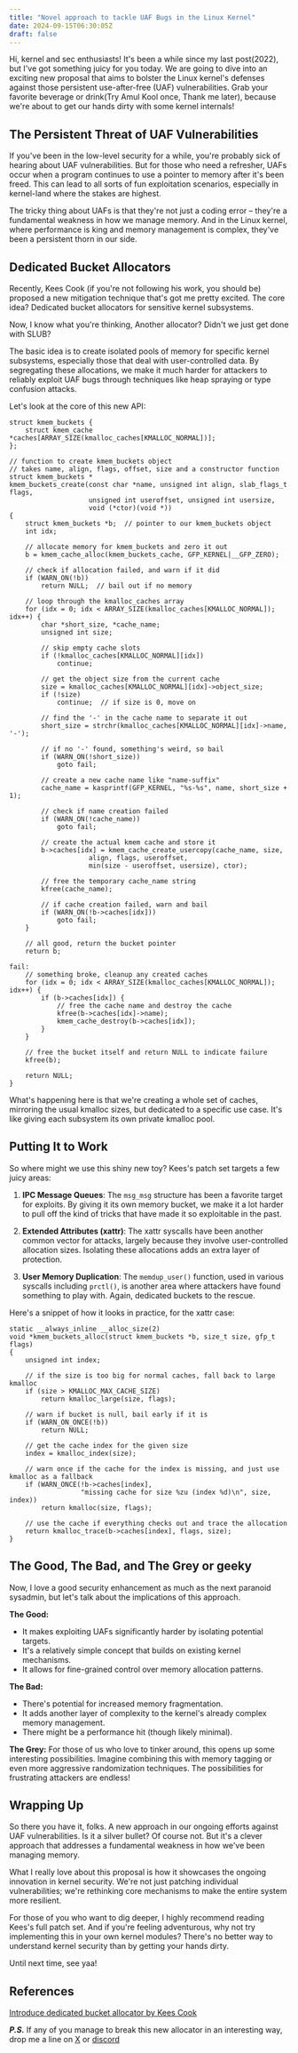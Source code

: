 ```yaml
---
title: "Novel approach to tackle UAF Bugs in the Linux Kernel"
date: 2024-09-15T06:30:05Z
draft: false
---
```


Hi, kernel and sec enthusiasts! It's been a while since my last post(2022), but I've got something juicy for you today. We are going to dive into an exciting new proposal that aims to bolster the Linux kernel's defenses against those persistent use-after-free (UAF) vulnerabilities. Grab your favorite beverage or drink(Try Amul Kool once, Thank me later), because we're about to get our hands dirty with some kernel internals!

## The Persistent Threat of UAF Vulnerabilities

If you've been in the low-level security for a while, you're probably sick of hearing about UAF vulnerabilities. But for those who need a refresher, UAFs occur when a program continues to use a pointer to memory after it's been freed. This can lead to all sorts of fun exploitation scenarios, especially in kernel-land where the stakes are highest.

The tricky thing about UAFs is that they're not just a coding error – they're a fundamental weakness in how we manage memory. And in the Linux kernel, where performance is king and memory management is complex, they've been a persistent thorn in our side.

## Dedicated Bucket Allocators

Recently, Kees Cook (if you're not following his work, you should be) proposed a new mitigation technique that's got me pretty excited. The core idea? Dedicated bucket allocators for sensitive kernel subsystems.

Now, I know what you're thinking, Another allocator? Didn't we just get done with SLUB?

The basic idea is to create isolated pools of memory for specific kernel subsystems, especially those that deal with user-controlled data. 
By segregating these allocations, we make it much harder for attackers to reliably exploit UAF bugs through techniques like heap spraying or type confusion attacks.

Let's look at the core of this new API:

```
struct kmem_buckets {
    struct kmem_cache *caches[ARRAY_SIZE(kmalloc_caches[KMALLOC_NORMAL])];
};

// function to create kmem_buckets object
// takes name, align, flags, offset, size and a constructor function
struct kmem_buckets *
kmem_buckets_create(const char *name, unsigned int align, slab_flags_t flags,
                    unsigned int useroffset, unsigned int usersize,
                    void (*ctor)(void *))
{
    struct kmem_buckets *b;  // pointer to our kmem_buckets object
    int idx;

    // allocate memory for kmem_buckets and zero it out
    b = kmem_cache_alloc(kmem_buckets_cache, GFP_KERNEL|__GFP_ZERO);
    
    // check if allocation failed, and warn if it did
    if (WARN_ON(!b))
        return NULL;  // bail out if no memory

    // loop through the kmalloc_caches array
    for (idx = 0; idx < ARRAY_SIZE(kmalloc_caches[KMALLOC_NORMAL]); idx++) {
        char *short_size, *cache_name;
        unsigned int size;

        // skip empty cache slots
        if (!kmalloc_caches[KMALLOC_NORMAL][idx])
            continue;

        // get the object size from the current cache
        size = kmalloc_caches[KMALLOC_NORMAL][idx]->object_size;
        if (!size)
            continue;  // if size is 0, move on

        // find the '-' in the cache name to separate it out
        short_size = strchr(kmalloc_caches[KMALLOC_NORMAL][idx]->name, '-');
        
        // if no '-' found, something's weird, so bail
        if (WARN_ON(!short_size))
            goto fail;

        // create a new cache name like "name-suffix"
        cache_name = kasprintf(GFP_KERNEL, "%s-%s", name, short_size + 1);
        
        // check if name creation failed
        if (WARN_ON(!cache_name))
            goto fail;

        // create the actual kmem cache and store it
        b->caches[idx] = kmem_cache_create_usercopy(cache_name, size,
                    align, flags, useroffset,
                    min(size - useroffset, usersize), ctor);
        
        // free the temporary cache_name string
        kfree(cache_name);
        
        // if cache creation failed, warn and bail
        if (WARN_ON(!b->caches[idx]))
            goto fail;
    }

    // all good, return the bucket pointer
    return b;

fail:
    // something broke, cleanup any created caches
    for (idx = 0; idx < ARRAY_SIZE(kmalloc_caches[KMALLOC_NORMAL]); idx++) {
        if (b->caches[idx]) {
            // free the cache name and destroy the cache
            kfree(b->caches[idx]->name);
            kmem_cache_destroy(b->caches[idx]);
        }
    }

    // free the bucket itself and return NULL to indicate failure
    kfree(b);

    return NULL;
}
```

What's happening here is that we're creating a whole set of caches, mirroring the usual kmalloc sizes, but dedicated to a specific use case. It's like giving each subsystem its own private kmalloc pool.

## Putting It to Work

So where might we use this shiny new toy? Kees's patch set targets a few juicy areas:

1. **IPC Message Queues**: The `msg_msg` structure has been a favorite target for exploits. By giving it its own memory bucket, we make it a lot harder to pull off the kind of tricks that have made it so exploitable in the past.

2. **Extended Attributes (xattr)**: The xattr syscalls have been another common vector for attacks, largely because they involve user-controlled allocation sizes. Isolating these allocations adds an extra layer of protection.

3. **User Memory Duplication**: The `memdup_user()` function, used in various syscalls including `prctl()`, is another area where attackers have found something to play with. Again, dedicated buckets to the rescue.

Here's a snippet of how it looks in practice, for the xattr case:

```
static __always_inline __alloc_size(2)
void *kmem_buckets_alloc(struct kmem_buckets *b, size_t size, gfp_t flags)
{
    unsigned int index;

    // if the size is too big for normal caches, fall back to large kmalloc
    if (size > KMALLOC_MAX_CACHE_SIZE)
        return kmalloc_large(size, flags);
    
    // warn if bucket is null, bail early if it is
    if (WARN_ON_ONCE(!b))
        return NULL;

    // get the cache index for the given size
    index = kmalloc_index(size);
    
    // warn once if the cache for the index is missing, and just use kmalloc as a fallback
    if (WARN_ONCE(!b->caches[index],
                  "missing cache for size %zu (index %d)\n", size, index))
        return kmalloc(size, flags);

    // use the cache if everything checks out and trace the allocation
    return kmalloc_trace(b->caches[index], flags, size);
}
```

## The Good, The Bad, and The Grey or geeky

Now, I love a good security enhancement as much as the next paranoid sysadmin, but let's talk about the implications of this approach.

**The Good:**
- It makes exploiting UAFs significantly harder by isolating potential targets.
- It's a relatively simple concept that builds on existing kernel mechanisms.
- It allows for fine-grained control over memory allocation patterns.

**The Bad:**
- There's potential for increased memory fragmentation.
- It adds another layer of complexity to the kernel's already complex memory management.
- There might be a performance hit (though likely minimal).

**The Grey:**
For those of us who love to tinker around, this opens up some interesting possibilities. Imagine combining this with memory tagging or even more aggressive randomization techniques. The possibilities for frustrating attackers are endless!

## Wrapping Up

So there you have it, folks. A new approach in our ongoing efforts against UAF vulnerabilities. Is it a silver bullet? Of course not. But it's a clever approach that addresses a fundamental weakness in how we've been managing memory.

What I really love about this proposal is how it showcases the ongoing innovation in kernel security. We're not just patching individual vulnerabilities; we're rethinking core mechanisms to make the entire system more resilient.

For those of you who want to dig deeper, I highly recommend reading Kees's full patch set. And if you're feeling adventurous, why not try implementing this in your own kernel modules? There's no better way to understand kernel security than by getting your hands dirty.

Until next time, see yaa!

## References
[Introduce dedicated bucket allocator by Kees Cook](https://lore.kernel.org/lkml/202403041502.28477148C0@keescook/T/)

***P.S.*** If any of you manage to break this new allocator in an interesting way, drop me a line on [X](https://www.x.com/cy5un/) or [discord](https://discord.com/users/346443596641075200)
